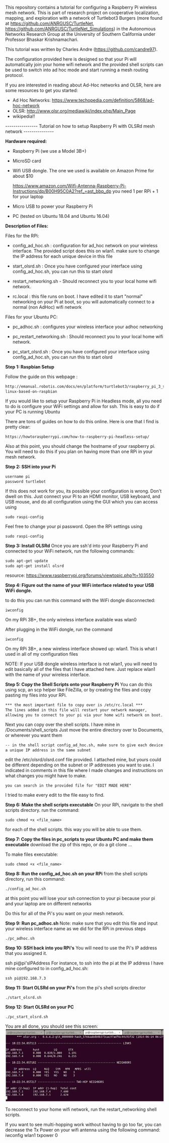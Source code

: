This repository contains a tutorial for configuring a Raspberry Pi wireless mesh network. This is part of research project on cooperative localization, mapping, and exploration with a network of Turtlebot3 Burgers (more found at https://github.com/ANRGUSC/TurtleNet, https://github.com/ANRGUSC/TurtleNet_Simulations) in the Autonomous Networks Research Group at the University of Southern California under Professor Bhaskar Krishnamachari.

This tutorial was written by Charles Andre (https://github.com/candre97).

The configuration provided here is designed so that your Pi will automatically join your home wifi network and the provided shell scripts can be used to switch into ad hoc mode and start running a mesh routing protocol.

If you are interested in reading about Ad-Hoc networks and OLSR, here are some resources to get you started:

- Ad Hoc Networks: https://www.techopedia.com/definition/5868/ad-hoc-network
- OLSR: http://www.olsr.org/mediawiki/index.php/Main_Page
- wikipedia!!


---------------- Tutorial on how to setup Raspberry Pi with OLSRd mesh network ---------------

**Hardware required:**

- Raspberry Pi (we use a Model 3B+)

- MicroSD card

- Wifi USB dongle. The one we used is available on Amazon Prime for about $10

	https://www.amazon.com/Wifi-Antenna-Raspberry-Pi-Instructions/dp/B00H95C0A2?ref_=ast_bbp_dp
	you need 1 per RPi + 1 for your laptop 
- Micro USB to power your Raspberry Pi

- PC (tested on Ubuntu 18.04 and Ubuntu 16.04)

**Description of Files:**

Files for the RPi:

- config_ad_hoc.sh : configuration for ad_hoc network on your wireless interface. The provided script does this on wlan1. 
make sure to change the IP address for each unique device in this file

- start_olsrd.sh : Once you have configured your interface using config_ad_hoc.sh, you can run this to start olsrd

- restart_networking.sh - Should reconnect you to your local home wifi network. 

- rc.local : this file runs on boot. I have edited it to start "normal" networking on your Pi at boot, so you will automatically connect to a normal (non AdHoc) wifi network

Files for your Ubuntu PC:

- pc_adhoc.sh : configures your wireless interface your adhoc networking

- pc_restart_networking.sh : Should reconnect you to your local home wifi network. 

- pc_start_olsrd.sh : Once you have configured your interface using config_ad_hoc.sh, you can run this to start olsrd


**Step 1: Raspbian Setup**

Follow the guide on this webpage : 

	http://emanual.robotis.com/docs/en/platform/turtlebot3/raspberry_pi_3_setup/#install-linux-based-on-raspbian

If you would like to setup your Raspberry Pi in Headless mode, all you need to do is configure your WiFi settings and allow for ssh. This is easy to do if your PC is running Ubuntu

There are tons of guides on how to do this online. Here is one that I find is pretty clear:

	https://howtoraspberrypi.com/how-to-raspberry-pi-headless-setup/

Also at this point, you should change the hostname of your raspberry pi. You will need to do this if you plan on having more than one RPi in your mesh network. 

**Step 2: SSH into your Pi**

	username pi
	password turtlebot

If this does not work for you, its possible your configuration is wrong. Don't dwell on this. Just connect your Pi to an HDMI monitor, USB keyboard, and USB mouse, and do all configuration using the GUI which you can access using 

	sudo raspi-config

Feel free to change your pi password. Open the RPi settings using 

	sudo raspi-config

**Step 3: Install OLSRd**
Once you are ssh'd into your Raspberry Pi and connected to your WiFi network, run the following commands: 

	sudo apt-get update
	sudo apt-get install olsrd
	
resource: https://www.raspberrypi.org/forums/viewtopic.php?t=103550

**Step 4: Figure out the name of your WiFi interface related to your USB WiFi dongle.**

to do this you can run this command with the WiFi dongle disconnected:
	
	iwconfig

On my RPi 3B+, the only wireless interface available was wlan0

After plugging in the WiFi dongle, run the command

	iwconfig

On my RPi 3B+, a new wireless interface showed up: wlan1. This is what I used in all of my configuration files

NOTE: If your USB dongle wireless interface is not wlan1, you will need to edit basically all of the files that I have attached here. Just replace wlan1 with the name of your wireless interface. 

**Step 5: Copy the Shell Scripts onto your Raspberry Pi**
You can do this using scp, an scp helper like FileZilla, or by creating the files and copy pasting my files into your RPi.
	
	*** the most important file to copy over is /etc/rc.local *** 
	The lines added in this file will restart your network manager, allowing you to connect to your pi via your home wifi network on boot. 

Next you can copy over the shell scripts. I have mine in /Documents/shell_scripts
Just move the entire directory over to Documents, or wherever you want them

	-- in the shell script config_ad_hoc.sh, make sure to give each device a unique IP address in the same subnet

edit the /etc/olsrd/olsrd.conf file provided. I attached mine, but yours could be different depending on the subnet or IP addresses you want to use.  I indicated in comments in this file where I made changes and instructions on what changes you might have to make. 

	you can search in the provided file for "EDIT MADE HERE"

I tried to make every edit to the file easy to find. 

**Step 6: Make the shell scripts executable**
On your RPi, navigate to the shell scripts directory. 
run the command:

	sudo chmod +x <file_name> 
for each of the shell scripts. this way you will be able to use them. 

**Step 7: Copy the files in pc_scripts to your Ubuntu PC and make them executable**
download the zip of this repo, or do a git clone ...

To make files executable:

	sudo chmod +x <file_name> 

**Step 8: Run the config_ad_hoc.sh on your RPi**
from the shell scripts directory, run this command:

	./config_ad_hoc.sh

at this point you will lose your ssh connection to your pi because your pi and your laptop are on different networks

Do this for all of the Pi's you want on your mesh network. 

**Step 9: Run pc_adhoc.sh**
Note: make sure that you edit this file and input your wireless interface name as we did for the RPi in previous steps

	./pc_adhoc.sh

**Step 10: SSH back into you RPi's**
You will need to use the Pi's IP address that you assigned it. 

ssh pi@pi'sIPAddress
For instance, to ssh into the pi at the IP address I have mine configured to in config_ad_hoc.sh: 

	ssh pi@192.168.7.3

**Step 11: Start OLSRd on your Pi's**
from the pi's shell scripts director

	./start_olsrd.sh

**Step 12: Start OLSRd on your PC**

	./pc_start_olsrd.sh

You are all done, you should see this screen: 
![](images/olsrd_working.png)

To reconnect to your home wifi network, run the restart_networking shell scripts. 

If you want to see multi-hopping work without having to go too far, you can decrease the Tx Power on your wifi antenna using the following command:
iwconfig wlan1 txpower 0

